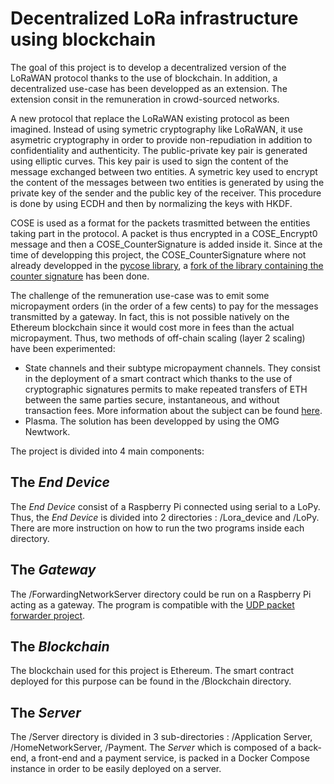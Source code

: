 # Decentralized LoRa infrastructure using blockchain

The goal of this project is to develop a decentralized version of the LoRaWAN protocol thanks to the use of blockchain. In addition, a decentralized use-case has been developped as an extension. The extension consit in the remuneration in crowd-sourced networks.

A new protocol that replace the LoRaWAN existing protocol as been imagined. Instead of using symetric cryptography like LoRaWAN, it use asymetric cryptography in order to provide non-repudiation in addition to confidentiality and authenticity. The public-private key pair is generated using elliptic curves. This key pair is used to sign the content of the message exchanged between two entities. A symetric key used to encrypt the content of the messages between two entities is generated by using the private key of the sender and the public key of the receiver. This procedure is done by using ECDH and then by normalizing the keys with HKDF.

COSE is used as a format for the packets trasmitted between the entities taking part in the protocol. A packet is thus encrypted in a COSE_Encrypt0 message and then a COSE_CounterSignature is added inside it. Since at the time of developping this project, the  COSE_CounterSignature where not already developped in the [pycose library](https://github.com/TimothyClaeys/pycose), a [fork of the library containing the counter signature](https://github.com/inefix/pycose) has been done.

The challenge of the remuneration use-case was to emit some micropayment orders (in the order of a few cents) to pay for the messages transmitted by a gateway. In fact, this is not possible natively on the Ethereum blockchain since it would cost more in fees than the actual micropayment. Thus, two methods of off-chain scaling (layer 2 scaling) have been experimented:
* State channels and their subtype micropayment channels. They consist in the deployment of a smart contract which thanks to the use of cryptographic signatures permits to make repeated transfers of ETH between the same parties secure, instantaneous, and without transaction fees. More information about the subject can be found [here](https://docs.soliditylang.org/en/v0.5.3/solidity-by-example.html).
* Plasma. The solution has been developped by using the OMG Newtwork.

The project is divided into 4 main components:

## The _End Device_

The _End Device_ consist of a Raspberry Pi connected using serial to a LoPy. Thus, the _End Device_ is divided into 2 directories : /Lora_device and /LoPy. There are more instruction on how to run the two programs inside each directory.


## The _Gateway_

The /ForwardingNetworkServer directory could be run on a Raspberry Pi acting as a gateway. The program is compatible with the [UDP packet forwarder project](https://github.com/Lora-net/packet_forwarder).


## The _Blockchain_

The blockchain used for this project is Ethereum. The smart contract deployed for this purpose can be found in the /Blockchain directory.


## The _Server_

The /Server directory is divided in 3 sub-directories : /Application Server, /HomeNetworkServer, /Payment. The _Server_ which is composed of a back-end, a front-end and a payment service, is packed in a Docker Compose instance in order to be easily deployed on a server.
